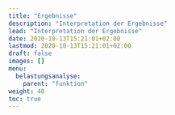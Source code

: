 ```yaml
---
title: "Ergebnisse"
description: "Interpretation der Ergebnisse"
lead: "Interpretation der Ergebnisse"
date: 2020-10-13T15:21:01+02:00
lastmod: 2020-10-13T15:21:01+02:00
draft: false
images: []
menu:
  belastungsanalyse:
    parent: "funktion"
weight: 40
toc: true
---
```

